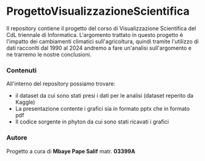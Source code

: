 # ProgettoVisualizzazioneScientifica
Il repository contiene il progetto del corso di Visualizzazione Scientifica del CdL triennale di Informatica.
L'argomento trattato in questo progetto è l'impatto dei cambiamenti climatici sull'agricoltura, quindi tramite l'utilizzo di dati racconlti dal 1990 al 2024 andremo a fare un'analisi sull'argomento e ne trarremo le nostre conclusioni.

### Contenuti
All'interno del repository possiamo trovare:
- il dataset da cui sono stati presi i dati per le analisi (dataset reperito da Kaggle)
- La presentazione contente i grafici sia in formato pptx che in formato pdf
- Il codice sorgente in phyton da cui sono stati ricavati i grafici

### Autore
Progetto a cura di **Mbaye Pape Salif** matr. **03399A**
